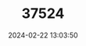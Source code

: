 ---
title: "37524"
category: "Hopea quisumbingiana"
draft: false
date: 2024-02-22 13:03:50
languages:
  Filipino; Pilipino: ["Siyam", "Sugkad", "Quisumbing Gisok"]
---